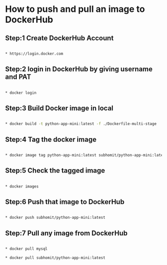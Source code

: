 # How to push and pull an image to DockerHub

## Step:1 Create DockerHub Account

```bash

* https://login.docker.com

```

## Step:2 login in DockerHub by giving username and PAT

```bash

* docker login

```

## Step:3 Build Docker image in local 

```bash

* docker build -t python-app-mini:latest -f ./Dockerfile-multi-stage  .

```

## Step:4 Tag the docker image

```bash

* docker image tag python-app-mini:latest subhomit/python-app-mini:latest

```

## Step:5 Check the tagged image

```bash

* docker images

```

## Step:6 Push that image to DockerHub

```bash

* docker push subhomit/python-app-mini:latest

```

## Step:7 Pull any image from DockerHub

```bash

* docker pull mysql

* docker pull subhomit/python-app-mini:latest

```
